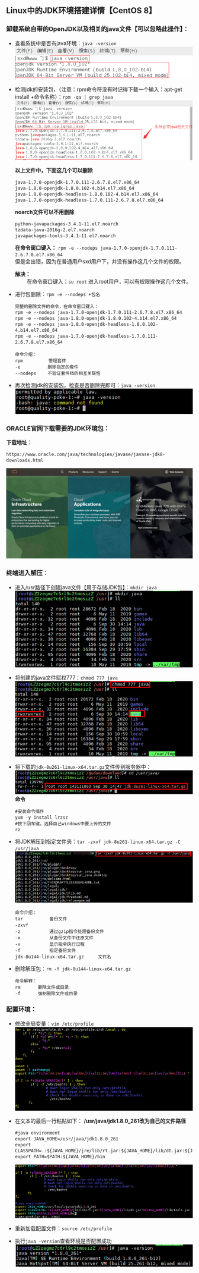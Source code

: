 ## Linux中的JDK环境搭建详情【CentOS 8】

### 卸载系统自带的OpenJDK以及相关的java文件【可以忽略此操作】：
- 查看系统中是否有java环境：`java -version`<br>
![jdk-20200930112855782](../resource/linux/jdk-20200930112855782.png)<br>

- 检测jdk的安装包，（注意：rpm命令符没有时记得下载一个输入：apt-get install +命令名称）：`rpm -qa | grep java `<br>
![jdk-20200916014327188](../resource/linux/jdk-20200916014327188.png)<br>

    **以上文件中，下面这几个可以删除**<br>
    ```shell
    java-1.7.0-openjdk-1.7.0.111-2.6.7.8.el7.x86_64
    java-1.8.0-openjdk-1.8.0.102-4.b14.el7.x86_64
    java-1.8.0-openjdk-headless-1.8.0.102-4.b14.el7.x86_64
    java-1.7.0-openjdk-headless-1.7.0.111-2.6.7.8.el7.x86_64
    ```
    **noarch文件可以不用删除**<br>
    ```shell
    python-javapackages-3.4.1-11.el7.noarch
    tzdata-java-2016g-2.el7.noarch
    javapackages-tools-3.4.1-11.el7.noarch
    ```

    **在命令窗口键入：**
    `rpm -e --nodeps java-1.7.0-openjdk-1.7.0.111-2.6.7.8.el7.x86_64`<br>
    但是会出错，因为在普通用户sxd用户下，并没有操作这几个文件的权限。

    **解决：**<br>
　　      在命令窗口键入：`su root` 进入root用户，可以有权限操作这几个文件。

- 进行包删除：`rpm -e --nodeps +包名`
    ```shell
    完整的删除文件的命令，在命令窗口键入：
    rpm -e --nodeps java-1.7.0-openjdk-1.7.0.111-2.6.7.8.el7.x86_64
    rpm -e --nodeps java-1.8.0-openjdk-1.8.0.102-4.b14.el7.x86_64
    rpm -e --nodeps java-1.8.0-openjdk-headless-1.8.0.102-4.b14.el7.x86_64
    rpm -e --nodeps java-1.7.0-openjdk-headless-1.7.0.111-2.6.7.8.el7.x86_64
    
    命令介绍：
    rpm 　　　　  管理套件  
    -e　　　　　  删除指定的套件
    --nodeps　　 不验证套件档的相互关联性
    ```

- 再次检测jdk的安装包，检查是否删除完即可：`java -version`<br>
![jdk-20200909160143898](../resource/linux/jdk-20200909160143898.png)

### ORACLE官网下载需要的JDK环境包：
**下载地址：**
```shell 
https://www.oracle.com/java/technologies/javase/javase-jdk8-downloads.html
```
![jdk-202009300012252603](../resource/linux/jdk-202009300012252603.gif)

### 终端进入解压：
- 进入/usr路径下创建java文件【用于存储JDK包】：`mkdir java`<br>
![jdk-20200901601446589](../resource/linux/jdk-20200901601446589.png)

- 将创建的java文件赋权777：`chmod 777 java`<br>
![jdk-20200901601447139](../resource/linux/jdk-20200901601447139.png)

- 将下载的`jdk-8u261-linux-x64.tar.gz`文件传到服务器中：<br>
    ![jdk-20200901601448500](../resource/linux/jdk-20200901601448500.png)<br>
    **命令**
    ```shell
    #安装命令插件
    yum -y install lrzsz
    #按下回车键，选择自己windows中要上传的文件
    rz
    ```

- 将JDK解压到指定文件夹：`tar -zxvf jdk-8u261-linux-x64.tar.gz -C /usr/java`<br>
    ![jdk-20200901601449214](../resource/linux/jdk-20200901601449214.png)
    ```shell
    命令介绍：
    tar　　　　　　备份文件
    -zxvf　　　　　
    -z　　　　　　 通过gzip指令处理备份文件
    -x　　　　　　 从备份文件中还原文件
    -v　　　　　　 显示指令执行过程
    -f　　　　　　 指定备份文件
    jdk-8u144-linux-x64.tar.gz　　  文件名
    ```

- 删除解压包：`rm -f jdk-8u144-linux-x64.tar.gz`
    ```shell
    命令解释：
    rm　　　　删除文件或目录
    -f　　　　强制删除文件或目录
    ```

### 配置环境：
- 修改全局变量：`vim /etc/profile`<br>
![jdk-20200901601449728](../resource/linux/jdk-20200901601449728.png)

- 在文本的最后一行粘贴如下：
    **/usr/java/jdk1.8.0_261改为自己的文件路径**
    ```shell
    #java environment
    export JAVA_HOME=/usr/java/jdk1.8.0_261
    export CLASSPATH=.:${JAVA_HOME}/jre/lib/rt.jar:${JAVA_HOME}/lib/dt.jar:${JAVA_HOME}/lib/tools.jar
    export PATH=$PATH:${JAVA_HOME}/bin
    ```
    ![jdk-20200901601449801](../resource/linux/jdk-20200901601449801.png)<br>

- 重新加载配置文件：`source /etc/profile`

- 执行`java -version`查看环境是否配置成功<br>
![jdk-20200921601449979](../resource/linux/jdk-20200921601449979.png)






